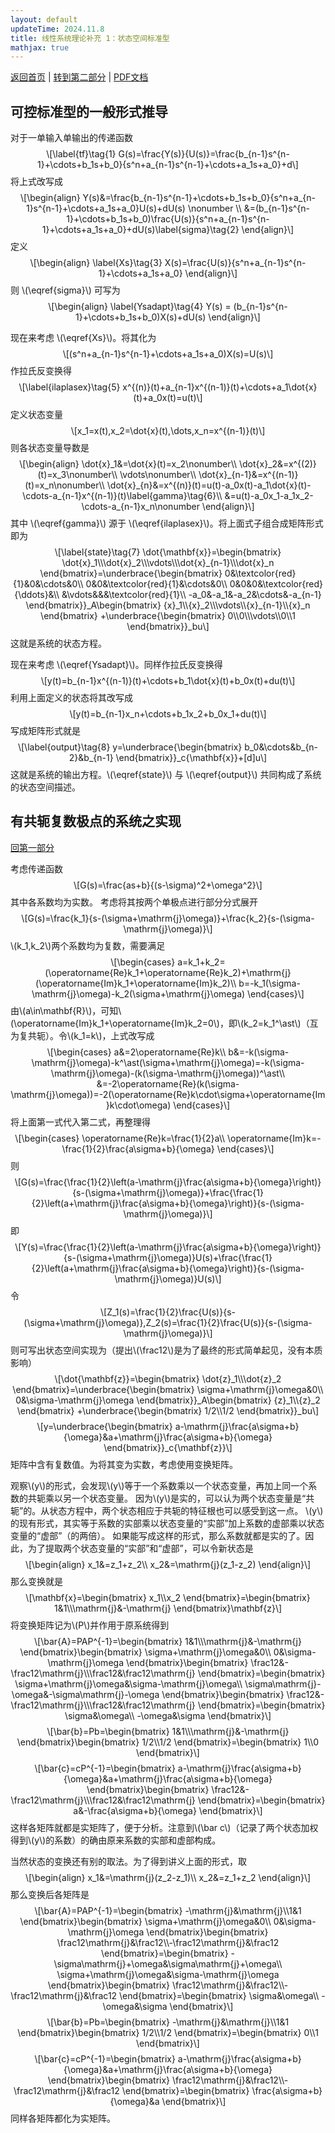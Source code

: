 ```yaml
---
layout: default
updateTime: 2024.11.8
title: 线性系统理论补充 1：状态空间标准型
mathjax: true
---
```


[返回首页](./)  |   [转到第二部分](https://oliverwu.top/ss-canonical-form.html#conjugate) | <a href="https://oliverwu.top/file/ss-canonical-form.pdf" target="_blank">PDF文档</a>

<h2 id="controllable">可控标准型的一般形式推导</h2>
<p>对于一单输入单输出的传递函数 <span
class="math display">\[\label{tf}\tag{1}
    G(s)=\frac{Y(s)}{U(s)}=\frac{b_{n-1}s^{n-1}+\cdots+b_1s+b_0}{s^n+a_{n-1}s^{n-1}+\cdots+a_1s+a_0}+d\]</span>
将上式改写成 <span class="math display">\[\begin{align}
    Y(s)&amp;=\frac{b_{n-1}s^{n-1}+\cdots+b_1s+b_0}{s^n+a_{n-1}s^{n-1}+\cdots+a_1s+a_0}U(s)+dU(s)
\nonumber \\
        &amp;=(b_{n-1}s^{n-1}+\cdots+b_1s+b_0)\frac{U(s)}{s^n+a_{n-1}s^{n-1}+\cdots+a_1s+a_0}+dU(s)\label{sigma}\tag{2}
\end{align}\]</span> 定义<span class="math display">\[\begin{align}
\label{Xs}\tag{3}
    X(s)=\frac{U(s)}{s^n+a_{n-1}s^{n-1}+\cdots+a_1s+a_0}
\end{align}\]</span> 则 <span
class="math inline">\(\eqref{sigma}\)</span> 可写为 <span
class="math display">\[\begin{align}
\label{Ysadapt}\tag{4}
    Y(s) = (b_{n-1}s^{n-1}+\cdots+b_1s+b_0)X(s)+dU(s)
\end{align}\]</span></p>
<p>现在来考虑 <span
class="math inline">\(\eqref{Xs}\)</span>。将其化为<span
class="math display">\[(s^n+a_{n-1}s^{n-1}+\cdots+a_1s+a_0)X(s)=U(s)\]</span>
作拉氏反变换得<span class="math display">\[\label{ilaplasex}\tag{5}
    x^{(n)}(t)+a_{n-1}x^{(n-1)}(t)+\cdots+a_1\dot{x}(t)+a_0x(t)=u(t)\]</span>
定义状态变量<span
class="math display">\[x_1=x(t),x_2=\dot{x}(t),\dots,x_n=x^{(n-1)}(t)\]</span>
则各状态变量导数是<span class="math display">\[\begin{align}
    \dot{x}_1&amp;=\dot{x}(t)=x_2\nonumber\\
    \dot{x}_2&amp;=x^{(2)}(t)=x_3\nonumber\\
    \vdots\nonumber\\
    \dot{x}_{n-1}&amp;=x^{(n-1)}(t)=x_n\nonumber\\
    \dot{x}_{n}&amp;=x^{(n)}(t)=u(t)-a_0x(t)-a_1\dot{x}(t)-\cdots-a_{n-1}x^{(n-1)}(t)\label{gamma}\tag{6}\\
    &amp;=u(t)-a_0x_1-a_1x_2-\cdots-a_{n-1}x_n\nonumber
\end{align}\]</span> 其中 <span
class="math inline">\(\eqref{gamma}\)</span> 源于 <span
class="math inline">\(\eqref{ilaplasex}\)</span>。将上面式子组合成矩阵形式即为
<span class="math display">\[\label{state}\tag{7}
    \dot{\mathbf{x}}=\begin{bmatrix}
        \dot{x}_1\\\dot{x}_2\\\vdots\\\dot{x}_{n-1}\\\dot{x}_n
    \end{bmatrix}=\underbrace{\begin{bmatrix}
        0&amp;\textcolor{red}{1}&amp;0&amp;\cdots&amp;0\\
        0&amp;0&amp;\textcolor{red}{1}&amp;\cdots&amp;0\\
        0&amp;0&amp;0&amp;\textcolor{red}{\ddots}&amp;\\
        &amp;\vdots&amp;&amp;&amp;\textcolor{red}{1}\\
        -a_0&amp;-a_1&amp;-a_2&amp;\cdots&amp;-a_{n-1}
    \end{bmatrix}}_A\begin{bmatrix}
        {x}_1\\{x}_2\\\vdots\\{x}_{n-1}\\{x}_n
    \end{bmatrix}
    +\underbrace{\begin{bmatrix}
        0\\0\\\vdots\\0\\1
    \end{bmatrix}}_bu\]</span> 这就是系统的状态方程。</p>
<p>现在来考虑 <span
class="math inline">\(\eqref{Ysadapt}\)</span>。同样作拉氏反变换得 <span
class="math display">\[y(t)=b_{n-1}x^{(n-1)}(t)+\cdots+b_1\dot{x}(t)+b_0x(t)+du(t)\]</span>
利用上面定义的状态将其改写成 <span
class="math display">\[y(t)=b_{n-1}x_n+\cdots+b_1x_2+b_0x_1+du(t)\]</span>
写成矩阵形式就是 <span class="math display">\[\label{output}\tag{8}
    y=\underbrace{\begin{bmatrix}
        b_0&amp;\cdots&amp;b_{n-2}&amp;b_{n-1}
    \end{bmatrix}}_c{\mathbf{x}}+[d]u\]</span>
这就是系统的输出方程。<span class="math inline">\(\eqref{state}\)</span>
与 <span class="math inline">\(\eqref{output}\)</span>
共同构成了系统的状态空间描述。</p>
<h2 id="conjugate">有共轭复数极点的系统之实现</h2>

[回第一部分](https://oliverwu.top/ss-canonical-form.html#controllable)

<p>考虑传递函数<span
class="math display">\[G(s)=\frac{as+b}{(s-\sigma)^2+\omega^2}\]</span>
其中各系数均为实数。 考虑将其按两个单极点进行部分分式展开 <span
class="math display">\[G(s)=\frac{k_1}{s-(\sigma+\mathrm{j}\omega)}+\frac{k_2}{s-(\sigma-\mathrm{j}\omega)}\]</span>
<span
class="math inline">\(k_1,k_2\)</span>两个系数均为复数，需要满足<span
class="math display">\[\begin{cases}
    a=k_1+k_2=(\operatorname{Re}k_1+\operatorname{Re}k_2)+\mathrm{j}(\operatorname{Im}k_1+\operatorname{Im}k_2)\\
    b=-k_1(\sigma-\mathrm{j}\omega)-k_2(\sigma+\mathrm{j}\omega)
\end{cases}\]</span> 由<span
class="math inline">\(a\in\mathbf{R}\)</span>，可知<span
class="math inline">\(\operatorname{Im}k_1+\operatorname{Im}k_2=0\)</span>，即<span
class="math inline">\(k_2=k_1^\ast\)</span>（互为复共轭）。令<span
class="math inline">\(k_1=k\)</span>，上式改写成 <span
class="math display">\[\begin{cases}
    a&amp;=2\operatorname{Re}k\\
    b&amp;=-k(\sigma-\mathrm{j}\omega)-k^\ast(\sigma+\mathrm{j}\omega)=-k(\sigma-\mathrm{j}\omega)-(k(\sigma-\mathrm{j}\omega))^\ast\\
    &amp;=-2\operatorname{Re}(k(\sigma-\mathrm{j}\omega))=-2(\operatorname{Re}k\cdot\sigma+\operatorname{Im}k\cdot\omega)
\end{cases}\]</span> 将上面第一式代入第二式，再整理得<span
class="math display">\[\begin{cases}
    \operatorname{Re}k=\frac{1}{2}a\\
    \operatorname{Im}k=-\frac{1}{2}\frac{a\sigma+b}{\omega}
\end{cases}\]</span> 则 <span
class="math display">\[G(s)=\frac{\frac{1}{2}\left(a-\mathrm{j}\frac{a\sigma+b}{\omega}\right)}{s-(\sigma+\mathrm{j}\omega)}+\frac{\frac{1}{2}\left(a+\mathrm{j}\frac{a\sigma+b}{\omega}\right)}{s-(\sigma-\mathrm{j}\omega)}\]</span>
即 <span
class="math display">\[Y(s)=\frac{\frac{1}{2}\left(a-\mathrm{j}\frac{a\sigma+b}{\omega}\right)}{s-(\sigma+\mathrm{j}\omega)}U(s)+\frac{\frac{1}{2}\left(a+\mathrm{j}\frac{a\sigma+b}{\omega}\right)}{s-(\sigma-\mathrm{j}\omega)}U(s)\]</span>
令<span
class="math display">\[Z_1(s)=\frac{1}{2}\frac{U(s)}{s-(\sigma+\mathrm{j}\omega)},Z_2(s)=\frac{1}{2}\frac{U(s)}{s-(\sigma-\mathrm{j}\omega)}\]</span>
则可写出状态空间实现为（提出<span
class="math inline">\(\frac12\)</span>是为了最终的形式简单起见，没有本质影响）
<span class="math display">\[\dot{\mathbf{z}}=\begin{bmatrix}
        \dot{z}_1\\\dot{z}_2
    \end{bmatrix}=\underbrace{\begin{bmatrix}
        \sigma+\mathrm{j}\omega&amp;0\\
        0&amp;\sigma-\mathrm{j}\omega
    \end{bmatrix}}_A\begin{bmatrix}
        {z}_1\\{z}_2
    \end{bmatrix}
    +\underbrace{\begin{bmatrix}
        1/2\\1/2
    \end{bmatrix}}_bu\]</span> <span
class="math display">\[y=\underbrace{\begin{bmatrix}
        a-\mathrm{j}\frac{a\sigma+b}{\omega}&amp;a+\mathrm{j}\frac{a\sigma+b}{\omega}
    \end{bmatrix}}_c{\mathbf{z}}\]</span>
矩阵中含有复数值。为将其变为实数，考虑使用变换矩阵。</p>
<p>观察<span class="math inline">\(y\)</span>的形式，会发现<span
class="math inline">\(y\)</span>等于一个系数乘以一个状态变量，再加上同一个系数的共轭乘以另一个状态变量。
因为<span
class="math inline">\(y\)</span>是实的，可以认为两个状态变量是“共轭”的。从状态方程中，两个状态相应于共轭的特征根也可以感受到这一点。
<span
class="math inline">\(y\)</span>的现有形式，其实等于系数的实部乘以状态变量的“实部”加上系数的虚部乘以状态变量的“虚部”（的两倍）。
如果能写成这样的形式，那么系数就都是实的了。因此，为了提取两个状态变量的“实部”和“虚部”，可以令新状态是
<span class="math display">\[\begin{align}
    x_1&amp;=z_1+z_2\\
    x_2&amp;=\mathrm{j}(z_1-z_2)
\end{align}\]</span> 那么变换就是 <span
class="math display">\[\mathbf{x}=\begin{bmatrix}
    x_1\\x_2
\end{bmatrix}=\begin{bmatrix}
    1&amp;1\\\mathrm{j}&amp;-\mathrm{j}
\end{bmatrix}\mathbf{z}\]</span> 将变换矩阵记为<span
class="math inline">\(P\)</span>并作用于原系统得到 <span
class="math display">\[\bar{A}=PAP^{-1}=\begin{bmatrix}
    1&amp;1\\\mathrm{j}&amp;-\mathrm{j}
\end{bmatrix}\begin{bmatrix}
    \sigma+\mathrm{j}\omega&amp;0\\
    0&amp;\sigma-\mathrm{j}\omega
\end{bmatrix}\begin{bmatrix}
    \frac12&amp;-\frac12\mathrm{j}\\\frac12&amp;\frac12\mathrm{j}
\end{bmatrix}=\begin{bmatrix}
    \sigma+\mathrm{j}\omega&amp;\sigma-\mathrm{j}\omega\\
    \sigma\mathrm{j}-\omega&amp;-\sigma\mathrm{j}-\omega
\end{bmatrix}\begin{bmatrix}
    \frac12&amp;-\frac12\mathrm{j}\\\frac12&amp;\frac12\mathrm{j}
\end{bmatrix}=\begin{bmatrix}
    \sigma&amp;\omega\\
    -\omega&amp;\sigma
\end{bmatrix}\]</span> <span
class="math display">\[\bar{b}=Pb=\begin{bmatrix}
    1&amp;1\\\mathrm{j}&amp;-\mathrm{j}
\end{bmatrix}\begin{bmatrix}
    1/2\\1/2
\end{bmatrix}=\begin{bmatrix}
    1\\0
\end{bmatrix}\]</span> <span
class="math display">\[\bar{c}=cP^{-1}=\begin{bmatrix}
    a-\mathrm{j}\frac{a\sigma+b}{\omega}&amp;a+\mathrm{j}\frac{a\sigma+b}{\omega}
\end{bmatrix}\begin{bmatrix}
    \frac12&amp;-\frac12\mathrm{j}\\\frac12&amp;\frac12\mathrm{j}
\end{bmatrix}=\begin{bmatrix}
    a&amp;-\frac{a\sigma+b}{\omega}
\end{bmatrix}\]</span> 这样各矩阵就都是实矩阵了，便于分析。注意到<span
class="math inline">\(\bar c\)</span>（记录了两个状态加权得到<span
class="math inline">\(y\)</span>的系数）的确由原来系数的实部和虚部构成。</p>
<p>当然状态的变换还有别的取法。为了得到讲义上面的形式，取 <span
class="math display">\[\begin{align}
    x_1&amp;=\mathrm{j}(z_2-z_1)\\
    x_2&amp;=z_1+z_2
\end{align}\]</span> 那么变换后各矩阵是 <span
class="math display">\[\bar{A}=PAP^{-1}=\begin{bmatrix}
    -\mathrm{j}&amp;\mathrm{j}\\1&amp;1
\end{bmatrix}\begin{bmatrix}
    \sigma+\mathrm{j}\omega&amp;0\\
    0&amp;\sigma-\mathrm{j}\omega
\end{bmatrix}\begin{bmatrix}
    \frac12\mathrm{j}&amp;\frac12\\-\frac12\mathrm{j}&amp;\frac12
\end{bmatrix}=\begin{bmatrix}
    -\sigma\mathrm{j}+\omega&amp;\sigma\mathrm{j}+\omega\\
    \sigma+\mathrm{j}\omega&amp;\sigma-\mathrm{j}\omega
\end{bmatrix}\begin{bmatrix}
    \frac12\mathrm{j}&amp;\frac12\\-\frac12\mathrm{j}&amp;\frac12
\end{bmatrix}=\begin{bmatrix}
    \sigma&amp;\omega\\
    -\omega&amp;\sigma
\end{bmatrix}\]</span> <span
class="math display">\[\bar{b}=Pb=\begin{bmatrix}
    -\mathrm{j}&amp;\mathrm{j}\\1&amp;1
\end{bmatrix}\begin{bmatrix}
    1/2\\1/2
\end{bmatrix}=\begin{bmatrix}
    0\\1
\end{bmatrix}\]</span> <span
class="math display">\[\bar{c}=cP^{-1}=\begin{bmatrix}
    a-\mathrm{j}\frac{a\sigma+b}{\omega}&amp;a+\mathrm{j}\frac{a\sigma+b}{\omega}
\end{bmatrix}\begin{bmatrix}
    \frac12\mathrm{j}&amp;\frac12\\-\frac12\mathrm{j}&amp;\frac12
\end{bmatrix}=\begin{bmatrix}
    \frac{a\sigma+b}{\omega}&amp;a
\end{bmatrix}\]</span> 同样各矩阵都化为实矩阵。</p>